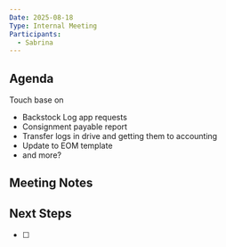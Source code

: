 ```yaml
---
Date: 2025-08-18
Type: Internal Meeting
Participants:
  - Sabrina
---
```


## Agenda
Touch base on
- Backstock Log app requests
- Consignment payable report
- Transfer logs in drive and getting them to accounting
- Update to EOM template
- and more?

## Meeting Notes


## Next Steps
- [ ] 